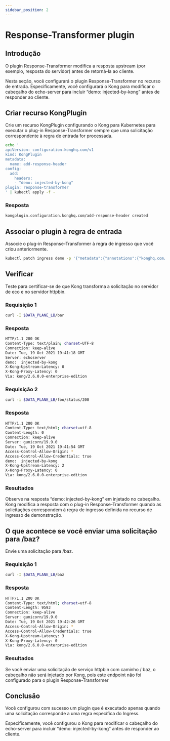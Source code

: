 ```yaml
---
sidebar_position: 2
---
```


# Response-Transformer plugin

## Introdução

O plugin Response-Transformer modifica a resposta upstream (por exemplo, resposta do servidor) antes de retorná-la ao cliente.

Nesta seção, você configurará o plugin Response-Transformer no recurso de entrada. Especificamente, você configurará o Kong para modificar o cabeçalho do echo-server para incluir “demo: injected-by-kong” antes de responder ao cliente.

## Criar recurso KongPlugin

Crie um recurso KongPlugin configurando o Kong para Kubernetes para executar o plug-in Response-Transformer sempre que uma solicitação correspondente à regra de entrada for processada.


```bash
echo '
apiVersion: configuration.konghq.com/v1
kind: KongPlugin
metadata:
  name: add-response-header
config:
  add:
    headers:
    - "demo: injected-by-kong"
plugin: response-transformer
' | kubectl apply -f -
```

### Resposta
```bash
kongplugin.configuration.konghq.com/add-response-header created
```

## Associar o plugin à regra de entrada

Associe o plug-in Response-Transformer à regra de ingresso que você criou anteriormente.

```bash
kubectl patch ingress demo -p '{"metadata":{"annotations":{"konghq.com/plugins":"add-response-header"}}}'
```

## Verificar

Teste para certificar-se de que Kong transforma a solicitação no servidor de eco e no servidor httpbin.

### Requisição 1

```bash
curl -I $DATA_PLANE_LB/bar
```

### Resposta
```bash
HTTP/1.1 200 OK
Content-Type: text/plain; charset=UTF-8
Connection: keep-alive
Date: Tue, 19 Oct 2021 19:41:18 GMT
Server: echoserver
demo:  injected-by-kong
X-Kong-Upstream-Latency: 0
X-Kong-Proxy-Latency: 0
Via: kong/2.6.0.0-enterprise-edition
```
### Requisição 2

```bash
curl -i $DATA_PLANE_LB/foo/status/200
```

### Resposta
```bash
HTTP/1.1 200 OK
Content-Type: text/html; charset=utf-8
Content-Length: 0
Connection: keep-alive
Server: gunicorn/19.9.0
Date: Tue, 19 Oct 2021 19:41:54 GMT
Access-Control-Allow-Origin: *
Access-Control-Allow-Credentials: true
demo:  injected-by-kong
X-Kong-Upstream-Latency: 2
X-Kong-Proxy-Latency: 0
Via: kong/2.6.0.0-enterprise-edition
```

### Resultados

Observe na resposta “demo: injected-by-kong” em injetado no cabeçalho. Kong modifica a resposta com o plug-in Response-Transformer quando as solicitações correspondem à regra de ingresso definida no recurso de ingresso de demonstração.

## O que acontece se você enviar uma solicitação para /baz?

Envie uma solicitação para /baz.

### Requisição 1

```bash
curl -I $DATA_PLANE_LB/baz
```

### Resposta
```bash
HTTP/1.1 200 OK
Content-Type: text/html; charset=utf-8
Content-Length: 9593
Connection: keep-alive
Server: gunicorn/19.9.0
Date: Tue, 19 Oct 2021 19:42:26 GMT
Access-Control-Allow-Origin: *
Access-Control-Allow-Credentials: true
X-Kong-Upstream-Latency: 3
X-Kong-Proxy-Latency: 0
Via: kong/2.6.0.0-enterprise-edition
```

### Resultados

Se você enviar uma solicitação de serviço httpbin com caminho / baz, o cabeçalho não será injetado por Kong, pois este endpoint não foi configurado para o plugin Response-Transformer

## Conclusão

Você configurou com sucesso um plugin que é executado apenas quando uma solicitação corresponde a uma regra específica do Ingress.

Especificamente, você configurou o Kong para modificar o cabeçalho do echo-server para incluir “demo: injected-by-kong” antes de responder ao cliente.